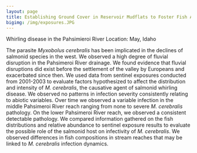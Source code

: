 ```yaml
---
layout: page
title: Establishing Ground Cover in Reservoir Mudflats to Foster Fish Assemblages
bigimg: /img/exposures.JPG
---
```



Whirling disease in the Pahsimieroi River
Location: May, Idaho

The parasite _Myxobolus cerebralis_ has been implicated in the declines 
of salmonid species in the west. We observed a high degree of fluvial 
disruption in the Pahsimeroi River drainage. We found evidence that 
fluvial disruptions did exist before the settlement of the valley by 
Europeans and exacerbated since then. We used data from sentinel 
exposures conducted from 2001-2003 to evaluate factors hypothesized to 
affect the distribution and intensity of _M. cerebralis_, the causative 
agent of salmonid whirling disease. We observed no patterns in infection 
severity consistently relating to abiotic variables. Over time we 
observed a variable infection in the middle Pahsimeroi River reach 
ranging from none to severe _M. cerebralis_ pathology. On the lower 
Pahsimeroi River reach, we observed a consistent detectable pathology. 
We compared information gathered on the fish distributions and relative 
abundance to sentinel exposure results to evaluate the possible role of 
the salmonid host on infectivity of _M. cerebralis_. We observed 
differences in fish compositions in stream reaches that may be linked to 
_M. cerebralis_ infection dynamics. 


